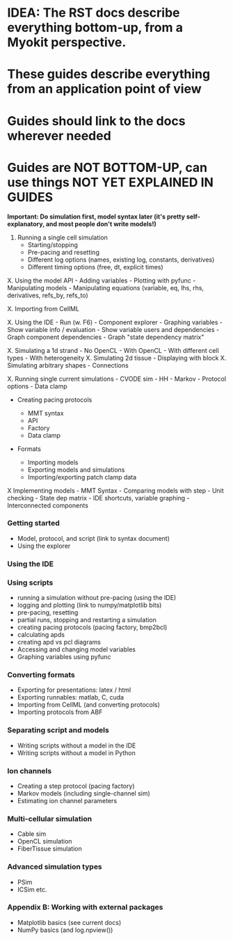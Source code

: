 # IDEA: The RST docs describe everything bottom-up, from a Myokit perspective.
# These guides describe everything from an application point of view
# Guides should link to the docs wherever needed

# Guides are NOT BOTTOM-UP, can use things NOT YET EXPLAINED IN GUIDES

**Important: Do simulation first, model syntax later (it's pretty self-explanatory, and most people don't write models!)**

1. Running a single cell simulation
    - Starting/stopping
    - Pre-pacing and resetting
    - Different log options (names, existing log, constants, derivatives)
    - Different timing options (free, dt, explicit times)

X. Using the model API
    - Adding variables
    - Plotting with pyfunc
    - Manipulating models
    - Manipulating equations (variable, eq, lhs, rhs, derivatives, refs_by, refs_to)

X. Importing from CellML

X. Using the IDE
    - Run (w. F6)
    - Component explorer
    - Graphing variables
    - Show variable info / evaluation
    - Show variable users and dependencies
    - Graph component dependencies
    - Graph "state dependency matrix"


X. Simulating a 1d strand
    - No OpenCL
    - With OpenCL
    - With different cell types
    - With heterogeneity
X. Simulating 2d tissue
    - Displaying with block
X. Simulating arbitrary shapes
    - Connections

X. Running single current simulations
    - CVODE sim
    - HH
    - Markov
    - Protocol options
    - Data clamp


- Creating pacing protocols
    - MMT syntax
    - API
    - Factory
    - Data clamp

- Formats
    - Importing models
    - Exporting models and simulations
    - Importing/exporting patch clamp data


X Implementing models
    - MMT Syntax
    - Comparing models with step
    - Unit checking
    - State dep matrix
    - IDE shortcuts, variable graphing
    - Interconnected components





















### Getting started

- Model, protocol, and script (link to syntax document)
- Using the explorer

### Using the IDE

### Using scripts
- running a simulation without pre-pacing (using the IDE)
- logging and plotting (link to numpy/matplotlib bits)
- pre-pacing, resetting
- partial runs, stopping and restarting a simulation
- creating pacing protocols (pacing factory, bmp2bcl)
- calculating apds
- creating apd vs pcl diagrams
- Accessing and changing model variables
- Graphing variables using pyfunc

### Converting formats
- Exporting for presentations: latex / html
- Exporting runnables: matlab, C, cuda
- Importing from CellML (and converting protocols)
- Importing protocols from ABF

### Separating script and models
- Writing scripts without a model in the IDE
- Writing scripts without a model in Python

### Ion channels
- Creating a step protocol (pacing factory)
- Markov models (including single-channel sim)
- Estimating ion channel parameters

### Multi-cellular simulation
- Cable sim
- OpenCL simulation
- FiberTissue simulation

### Advanced simulation types
- PSim
- ICSim etc.


### Appendix B: Working with external packages
- Matplotlib basics (see current docs)
- NumPy basics (and log.npview())

